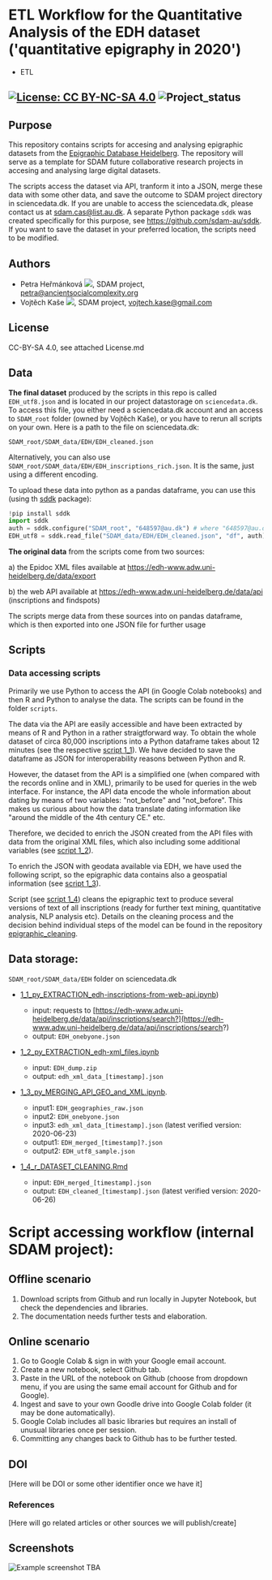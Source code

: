 # ETL Workflow for the Quantitative Analysis of the EDH dataset ('quantitative epigraphy in 2020')
* ETL

[![License: CC BY-NC-SA 4.0](https://licensebuttons.net/l/by-nc-sa/4.0/80x15.png "Creative Commons License CC BY-NC-SA 4.0")](https://creativecommons.org/licenses/by-nc-sa/4.0/)
![Project_status](https://img.shields.io/badge/status-in__progress-brightgreen "Project status logo")
---

## Purpose
This repository contains scripts for accesing and analysing epigraphic datasets from the [Epigraphic Database Heidelberg](https://edh-www.adw.uni-heidelberg.de/data/api). The repository will serve as a template for SDAM future collaborative research projects in accesing and analysing large digital datasets.

The scripts  access the dataset via API, tranform it into a JSON, merge these data  with some other data, and save the outcome to SDAM project directory in sciencedata.dk. If you are unable to access the sciencedata.dk, please contact us at sdam.cas@list.au.dk. A separate Python package ```sddk``` was created specifically for this purpose, see https://github.com/sdam-au/sddk. If you want to save the dataset in your preferred location, the scripts need to be modified.

## Authors
* Petra Heřmánková [![](https://orcid.org/sites/default/files/images/orcid_16x16.png)](https://orcid.org/0000-0002-6349-0540), SDAM project, petra@ancientsocialcomplexity.org
* Vojtěch Kaše [![](https://orcid.org/sites/default/files/images/orcid_16x16.png)]([0000-0002-6601-1605](https://www.google.com/url?q=http://orcid.org/0000-0002-6601-1605&sa=D&ust=1588773325679000)), SDAM project, vojtech.kase@gmail.com

## License
CC-BY-SA 4.0, see attached License.md


## Data
**The final dataset** produced by the scripts in this repo is called `EDH_utf8.json` and is located in our project datastorage on `sciencedata.dk`. To access this file, you either need a sciencedata.dk account and an access to `SDAM_root` folder (owned by Vojtěch Kaše), or you have to rerun all scripts on your own. Here is a path to the file on sciencedata.dk: 

`SDAM_root/SDAM_data/EDH/EDH_cleaned.json`

Alternatively, you can also use `SDAM_root/SDAM_data/EDH/EDH_inscriptions_rich.json`. It is the same, just using a different encoding.

To upload these data into python as a pandas dataframe, you can use this (using th [sddk](https://pypi.org/project/sddk/) package):

```python
!pip install sddk
import sddk
auth = sddk.configure("SDAM_root", "648597@au.dk") # where "648597@au.dk is owner of the shared folder, i.e. Vojtěch
EDH_utf8 = sddk.read_file("SDAM_data/EDH/EDH_cleaned.json", "df", auth)
```

**The original data** from the scripts come from two sources:

a) the Epidoc XML files available at https://edh-www.adw.uni-heidelberg.de/data/export

b)  the web API available at https://edh-www.adw.uni-heidelberg.de/data/api (inscriptions and findspots)

The scripts merge data from these sources into on pandas dataframe, which is then exported into one JSON file for further usage

## Scripts

### Data accessing scripts
Primarily we use Python to access the API (in Google Colab notebooks) and then R and Python to analyse the data. The scripts can be found in the folder ```scripts```.

The data via the API are easily accessible and have been extracted by means of R and Python in a rather straigtforward way. To obtain the whole dataset of circa 80,000 inscriptions into a Python dataframe takes about 12 minutes (see the respective [script 1_1](https://github.com/sdam-au/edh_workflow/blob/master/scripts/1_1_py_EXTRACTION_edh-inscriptions-from-web-api.ipynb)). We have decided to save the dataframe as JSON for interoperability reasons between Python and R.

However, the dataset from the API is a simplified one (when compared with the records online and in XML), primarily to be used for queries in the web interface. For instance, the API data encode the whole information about dating by means of two variables: "not_before" and "not_before". This makes us curious about how the data translate dating information like "around the middle of the 4th century CE." etc. 

Therefore, we decided to enrich the JSON created from the API files with data from the original XML files, which also including some additional variables (see [script 1_2](https://github.com/sdam-au/edh_workflow/blob/master/scripts/1_2_py_EXTRACTION_edh-xml_files.ipynb)).

To enrich the JSON with geodata available via EDH, we have used the following script, so the epigraphic data contains also a geospatial information (see [script 1_3](https://github.com/sdam-au/edh_workflow/blob/master/scripts/1_3_py_MERGING_API_GEO_and_XML.ipynb)).

Script (see [script 1_4](https://github.com/sdam-au/edh_workflow/blob/master/scripts/1_4_r_DATASET_CLEANING.Rmd)) cleans the epigraphic text to produce several versions of text of all inscriptions (ready for further text mining, quantitative analysis, NLP analysis etc). Details on the cleaning process and the decision behind individual steps of the model can be found in the repository [epigraphic_cleaning](https://github.com/sdam-au/epigraphic_cleaning). 

## Data storage: 

`SDAM_root/SDAM_data/EDH` folder on sciencedata.dk

* [1_1_py_EXTRACTION_edh-inscriptions-from-web-api.ipynb](https://github.com/sdam-au/edh_workflow/blob/master/scripts/1_1_py_EXTRACTION_edh-inscriptions-from-web-api.ipynb))
  * input: requests to [https://edh-www.adw.uni-heidelberg.de/data/api/inscriptions/search?](https://edh-www.adw.uni-heidelberg.de/data/api/inscriptions/search?)
  * output: `EDH_onebyone.json`
  
* [1_2_py_EXTRACTION_edh-xml_files.ipynb](https://github.com/sdam-au/edh_workflow/blob/master/scripts/1_2_py_EXTRACTION_edh-xml_files.ipynb)
  * input: `EDH_dump.zip`
  * output: `edh_xml_data_[timestamp].json`

* [1_3_py_MERGING_API_GEO_and_XML.ipynb](https://github.com/sdam-au/edh_workflow/blob/master/scripts/1_3_py_MERGING_API_GEO_and_XML.ipynb).
  * input1: `EDH_geographies_raw.json`
  * input2: `EDH_onebyone.json`
  * input3: `edh_xml_data_[timestamp].json` (latest verified version: 2020-06-23)
  * output1: `EDH_merged_[timestamp]?.json`
  * output2: `EDH_utf8_sample.json`
  
* [1_4_r_DATASET_CLEANING.Rmd](https://github.com/sdam-au/edh_workflow/blob/master/scripts/1_4_r_DATASET_CLEANING.Rmd)
  * input: `EDH_merged_[timestamp].json`
  * output: `EDH_cleaned_[timestamp].json` (latest verified version: 2020-06-26)


# Script accessing workflow (internal SDAM project):

## Offline scenario

1. Download scripts from Github and run locally in Jupyter Notebook, but check the dependencies and libraries. 
2. The documentation needs further tests and elaboration.

## Online scenario

1. Go to Google Colab & sign in with your Google email account. 
2. Create a new notebook, select Github tab.
3. Paste in the URL of the notebook on Github (choose from dropdown menu, if you are using the same email account for Github and for Google).
4. Ingest and save to your own Goodle drive into Google Colab folder (it may be done automatically).
5. Google Colab includes all basic libraries but requires an install of unusual libraries once per session.
6. Committing any changes back to Github has to be further tested.

## DOI
[Here will be DOI or some other identifier once we have it]

### References
[Here will go related articles or other sources we will publish/create]

## Screenshots
![Example screenshot](./img/screenshot.png)
TBA






